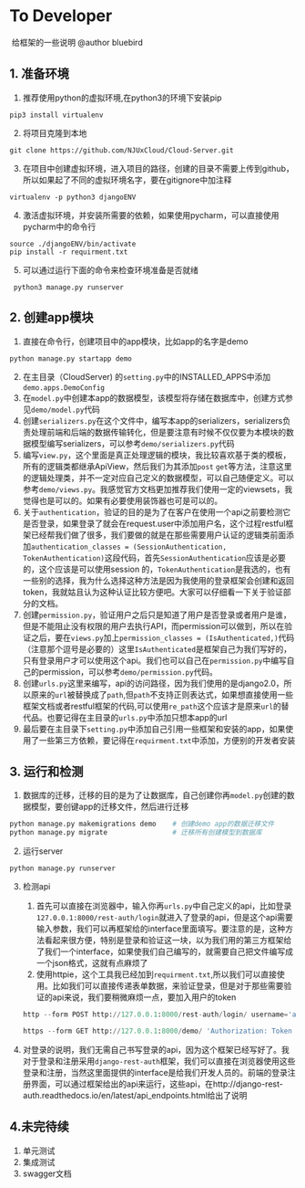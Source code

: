 # To Developer

​														给框架的一些说明   @author  bluebird



## 1. 准备环境

1.  推荐使用python的虚拟环境,在python3的环境下安装pip

```
pip3 install virtualenv
```

2. 将项目克隆到本地

  ```
  git clone https://github.com/NJUxCloud/Cloud-Server.git
  ```

3. 在项目中创建虚拟环境，进入项目的路径，创建的目录不需要上传到github，所以如果起了不同的虚拟环境名字，要在gitignore中加注释

```
virtualenv -p python3 djangoENV
```

4. 激活虚拟环境，并安装所需要的依赖，如果使用pycharm，可以直接使用pycharm中的命令行

```
source ./djangoENV/bin/activate
pip install -r requirment.txt
```

5. 可以通过运行下面的命令来检查环境准备是否就绪

```
 python3 manage.py runserver
```



## 2. 创建app模块

1. 直接在命令行，创建项目中的app模块，比如app的名字是demo

```
python manage.py startapp demo
```

2. 在主目录（CloudServer) 的`setting.py`中的INSTALLED_APPS中添加`demo.apps.DemoConfig`
3. 在`model.py`中创建本app的数据模型，该模型将存储在数据库中，创建方式参见`demo/model.py`代码
4. 创建`serializers.py`在这个文件中，编写本app的serializers，serializers负责处理前端和后端的数据传输转化，但是要注意有时候不仅仅要为本模块的数据模型编写serializers，可以参考`demo/serializers.py`代码
5. 编写`view.py`，这个里面是真正处理逻辑的模块，我比较喜欢基于类的模板，所有的逻辑类都继承ApiView，然后我们为其添加`post` `get`等方法，注意这里的逻辑处理类，并不一定对应自己定义的数据模型，可以自己随便定义。可以参考`demo/views.py`。我感觉官方文档更加推荐我们使用一定的viewsets，我觉得也是可以的。如果有必要使用装饰器也可是可以的。
6. 关于`authentication`，验证的目的是为了在客户在使用一个api之前要检测它是否登录，如果登录了就会在request.user中添加用户名，这个过程restful框架已经帮我们做了很多，我们要做的就是在那些需要用户认证的逻辑类前面添加`authentication_classes = (SessionAuthentication, TokenAuthentication)`这段代码，首先`SessionAuthentication`应该是必要的，这个应该是可以使用session 的，`TokenAuthentication`是我选的，也有一些别的选择，我为什么选择这种方法是因为我使用的登录框架会创建和返回token，我就姑且认为这种认证比较方便吧。大家可以仔细看一下关于验证部分的文档。
7. 创建`permission.py`，验证用户之后只是知道了用户是否登录或者用户是谁，但是不能阻止没有权限的用户去执行API，而permission可以做到，所以在验证之后，要在`views.py`加上`permission_classes = (IsAuthenticated,)`代码（注意那个逗号是必要的）这里`IsAuthenticated`是框架自己为我们写好的，只有登录用户才可以使用这个api。我们也可以自己在`permission.py`中编写自己的permission，可以参考`demo/permission.py`代码。
8. 创建`urls.py`这里来编写，api的访问路径，因为我们使用的是django2.0，所以原来的`url`被替换成了`path`,但`path`不支持正则表达式，如果想直接使用一些框架文档或者restful框架的代码,可以使用`re_path`这个应该才是原来`url`的替代品。也要记得在主目录的`urls.py`中添加只想本app的url
9. 最后要在主目录下`setting.py`中添加自己引用一些框架和安装的app，如果使用了一些第三方依赖，要记得在`requirment.txt`中添加，方便别的开发者安装



## 3. 运行和检测

1. 数据库的迁移，迁移的目的是为了让数据库，自己创建你再`model.py`创建的数据模型，要创键app的迁移文件，然后进行迁移

```python
python manage.py makemigrations demo 	# 创建demo app的数据迁移文件
python manage.py migrate    			# 迁移所有创建模型到数据库
```

2. 运行server

```
python manage.py runserver  
```

3. 检测api

   1. 首先可以直接在浏览器中，输入你再`urls.py`中自己定义的api，比如登录`127.0.0.1:8000/rest-auth/login`就进入了登录的api，但是这个api需要输入参数，我们可以再框架给的interface里面填写。要注意的是，这种方法看起来很方便，特别是登录和验证这一块，以为我们用的第三方框架给了我们一个interface，如果使我们自己编写的，就需要自己把文件编写成一个json格式，这就有点麻烦了
   2. 使用httpie，这个工具我已经加到`requirment.txt`,所以我们可以直接使用。比如我们可以直接传递表单数据，来验证登录，但是对于那些需要验证的api来说，我们要稍微麻烦一点，要加入用户的token

   ```python
   http --form POST http://127.0.0.1:8000/rest-auth/login/ username='admin' password='passw123' email='151250145@smail.nju.edu.cn' #检测是否可以登录
   ```

   ```python
   https --form GET http://127.0.0.1:8000/demo/ 'Authorization: Token ef0d45b7dd416cec4d113bae0766bece47528b54'  # 以这个Token的身份，查看demo中bills的数据
   ```


4. 对登录的说明，我们无需自己书写登录的api，因为这个框架已经写好了。我对于登录和注册采用`django-rest-auth`框架，我们可以直接在浏览器使用这些登录和注册，当然这里面提供的interface是给我们开发人员的。前端的登录注册界面，可以通过框架给出的api来运行，这些api，在http://django-rest-auth.readthedocs.io/en/latest/api_endpoints.html给出了说明



## 4.未完待续

1. 单元测试
2. 集成测试
3. swagger文档